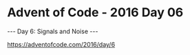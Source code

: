 # Advent of Code - 2016 Day 06

--- Day 6: Signals and Noise ---

https://adventofcode.com/2016/day/6
